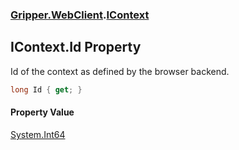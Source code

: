 ### [Gripper.WebClient](Gripper_WebClient 'Gripper.WebClient').[IContext](Gripper_WebClient_IContext 'Gripper.WebClient.IContext')
## IContext.Id Property
Id of the context as defined by the browser backend.  
```csharp
long Id { get; }
```
#### Property Value
[System.Int64](https://docs.microsoft.com/en-us/dotnet/api/System.Int64 'System.Int64')
